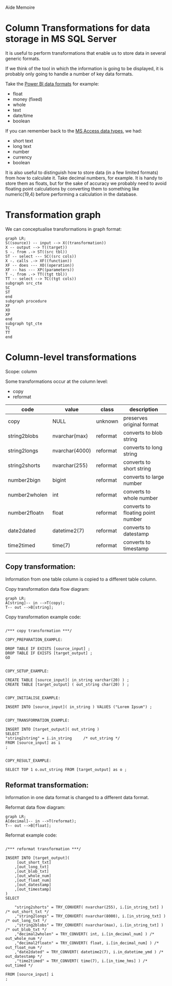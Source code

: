 Aide Memoire 

Column Transformations for data storage in MS SQL Server 
====================================================== 

It is useful to perform transformations that enable us to store data in several generic formats. 

If we think of the tool in which the information is going to be displayed, it is probably only going to handle a number of key data formats. 

Take the [Power BI data formats](https://learn.microsoft.com/en-us/power-bi/connect-data/desktop-data-types) for example: 
- float 
- money (fixed) 
- whole 
- text 
- date/time 
- boolean 

If you can remember back to the [MS Access data types](https://support.microsoft.com/en-us/office/data-types-for-access-desktop-databases-df2b83ba-cef6-436d-b679-3418f622e482), we had: 
- short text 
- long text 
- number 
- currency 
- boolean 


It is also useful to distinguish how to store data (in a few limited formats) from how to calculate it. 
Take decimal numbers, for example. It is handy to store them as floats, but for the sake of accuracy we probably need to avoid floating point calculations by converting them to something like numeric(19,4) before performing a calculation in the database. 

# Transformation graph 

We can conceptualise transformations in graph format: 

```mermaid 
graph LR; 
S((source)) -- input --> X((transformation)) 
X -- output --> T((target))
S -. from .-> ST((src tbl)) 
ST -- select --- SC((src cols))   
X -. calls .-> XF((function)) 
XF -- does --- XO((operation)) 
XF -- has --- XP((parameters))
T -. from .-> TT((tgt tbl))   
TT -- select --> TC((tgt cols))
subgraph src_cte  
SC
ST
end 
subgraph procedure  
XF 
XO 
XP
end
subgraph tgt_cte 
TC
TT 
end 
``` 

# Column-level transformations 

Scope: column  

Some transformations occur at the column level: 
- copy 
- reformat   

| code | value | class | description | 
| ---- | ----- | ----- | ----------- | 
| copy | NULL | unknown | preserves original format | 
| string2blobs | nvarchar(max) | reformat | converts to blob string | 
| string2longs | nvarchar(4000) | reformat | converts to long string | 
| string2shorts | nvarchar(255) | reformat | converts to short string | 
| number2bign | bigint | reformat | converts to large number | 
| number2wholen | int | reformat | converts to whole number | 
| number2floatn | float | reformat | converts to floating point number | 
| date2dated | datetime2(7) | reformat | converts to datestamp | 
| time2timed | time(7) | reformat | converts to timestamp | 



## Copy transformation: 
Information from one table column is copied to a different table column. 

Copy transformation data flow diagram: 

```mermaid 
graph LR; 
A[string]-- in -->T(copy); 
T-- out -->B[string];
``` 

Copy transformation example code:  

```tsql 

/*** copy transformation ***/ 

COPY_PREPARATION_EXAMPLE: 

DROP TABLE IF EXISTS [source_input] ; 
DROP TABLE IF EXISTS [target_output] ; 
GO 


COPY_SETUP_EXAMPLE: 

CREATE TABLE [source_input]( in_string varchar(20) ) ; 
CREATE TABLE [target_output] ( out_string char(20) ) ; 


COPY_INITIALISE_EXAMPLE: 

INSERT INTO [source_input]( in_string ) VALUES ("Lorem Ipsum") ; 


COPY_TRANSFORMATION_EXAMPLE: 

INSERT INTO [target_output]( out_string ) 
SELECT 
"string2string" = i.in_string     /* out_string */ 
FROM [source_input] as i 
; 


COPY_RESULT_EXAMPLE: 

SELECT TOP 1 o.out_string FROM [target_output] as o ; 

``` 

## Reformat transformation: 
Information in one data format is changed to a different data format. 

Reformat data flow diagram: 

```mermaid 
graph LR; 
A[decimal]-- in -->T(reformat); 
T-- out -->B[float];
``` 


Reformat example code: 

```tsql 

/*** reformat transformation ***/ 

INSERT INTO [target_output]( 
     [out_short_txt]
    ,[out_long_txt] 
    ,[out_blob_txt] 
    ,[out_whole_num] 
    ,[out_float_num] 
    ,[out_datestamp] 
    ,[out_timestamp]
) 
SELECT 

    "string2shorts" = TRY_CONVERT( nvarchar(255), i.[in_string_txt] ) /* out_short_txt */ 
    ,"string2longs" = TRY_CONVERT( nvarchar(8000), i.[in_string_txt] ) /* out_long_txt */ 
    ,"string2blobs" = TRY_CONVERT( nvarchar(max), i.[in_string_txt] ) /* out_blob_txt */ 
    ,"decimal2wholen" = TRY_CONVERT( int, i.[in_decimal_num] ) /* out_whole_num */ 
    ,"decimal2floatn" = TRY_CONVERT( float, i.[in_decimal_num] ) /* out_float_num */ 
    ,"date2dated" = TRY_CONVERT( datetime2(7), i.in_datetime_ymd ) /* out_datestamp */ 
    ,"time2timed" = TRY_CONVERT( time(7), i.[in_time_hms] ) /* out_timed */  

FROM [source_input] i 
; 

``` 

